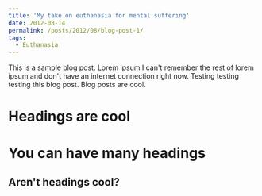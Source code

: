 ```yaml
---
title: 'My take on euthanasia for mental suffering'
date: 2012-08-14
permalink: /posts/2012/08/blog-post-1/
tags:
  - Euthanasia
---
```


This is a sample blog post. Lorem ipsum I can't remember the rest of lorem ipsum and don't have an internet connection right now. Testing testing testing this blog post. Blog posts are cool.

Headings are cool
======

You can have many headings
======

Aren't headings cool?
------
